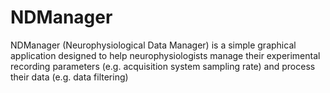 NDManager
=========

NDManager (Neurophysiological Data Manager) is a simple graphical application designed to help neurophysiologists manage their experimental recording parameters (e.g. acquisition system sampling rate) and process their data (e.g. data filtering)
